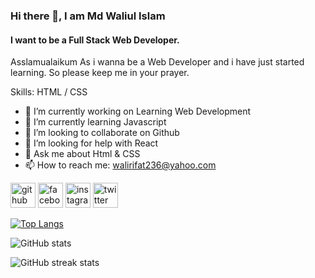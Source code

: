 ### Hi there 👋, I am Md Waliul Islam
#### I want to be a Full Stack Web Developer. 
Asslamualaikum
As i wanna be a Web Developer and i have just started learning. So please keep me in your prayer.

Skills:  HTML / CSS

- 🔭 I’m currently working on Learning Web Development 
- 🌱 I’m currently learning Javascript 
- 👯 I’m looking to collaborate on Github 
- 🤔 I’m looking for help with React 
- 💬 Ask me about Html & CSS 
- 📫 How to reach me: walirifat236@yahoo.com 


[<img src='https://cdn.jsdelivr.net/npm/simple-icons@3.0.1/icons/github.svg' alt='github' height='40'>](https://github.com/Waliul-Islam)  [<img src='https://cdn.jsdelivr.net/npm/simple-icons@3.0.1/icons/facebook.svg' alt='facebook' height='40'>](https://www.facebook.com/Wali-Rifat)  [<img src='https://cdn.jsdelivr.net/npm/simple-icons@3.0.1/icons/instagram.svg' alt='instagram' height='40'>](https://www.instagram.com/Wali-Rifat/)  [<img src='https://cdn.jsdelivr.net/npm/simple-icons@3.0.1/icons/twitter.svg' alt='twitter' height='40'>](https://twitter.com/Wali-Rifat2)  

[![Top Langs](https://github-readme-stats.vercel.app/api/top-langs/?username=Waliul-Islam)](https://github.com/anuraghazra/github-readme-stats)

![GitHub stats](https://github-readme-stats.vercel.app/api?username=Waliul-Islam&show_icons=true)  

![GitHub streak stats](https://streak-stats.demolab.com/?user=Waliul-Islam)  

